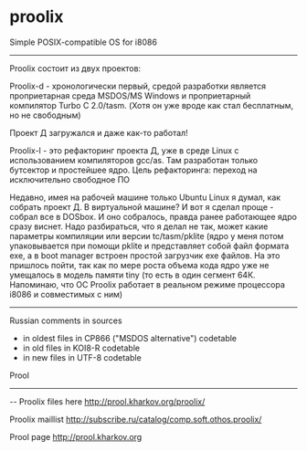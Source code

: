 proolix
=======

Simple POSIX-compatible OS for i8086

---

Proolix состоит из двух проектов:

Proolix-d - хронологически первый, средой разработки является проприетарная среда MSDOS/MS Windows и проприетарный компилятор Turbo C 2.0/tasm.
(Хотя он уже вроде как стал бесплатным, но не свободным)

Проект Д загружался и даже как-то работал!

Proolix-l - это рефакторинг проекта Д, уже в среде Linux с использованием компиляторов gcc/as. Там разработан только бутсектор и простейшее ядро. Цель рефакторинга: переход на исключительно свободное ПО

Недавно, имея на рабочей машине только Ubuntu Linux я думал, как собрать проект Д. В виртуальной машине? И вот я сделал проще - собрал все в DOSbox. И оно собралось, правда ранее работающее ядро сразу виснет. Надо разбираться, что я делал не так, может какие параметры компиляции или версии tc/tasm/pklite (ядро у меня потом упаковывается при помощи pklite и представляет собой файл формата exe, а в boot manager встроен простой загрузчик exe файлов. На это пришлось пойти, так как по мере роста объема кода ядро уже не умещалось в модель памяти tiny (то есть в один сегмент 64К. Напоминаю, что ОС Proolix работает в реальном режиме процессора i8086 и совместимых с ним)

---


Russian comments in sources

- in oldest files in CP866 ("MSDOS alternative") codetable
- in old files in KOI8-R codetable
- in new files in UTF-8 codetable

Prool

---

-- 
Proolix files here http://prool.kharkov.org/proolix/

Proolix maillist http://subscribe.ru/catalog/comp.soft.othos.proolix/

Prool page http://prool.kharkov.org
